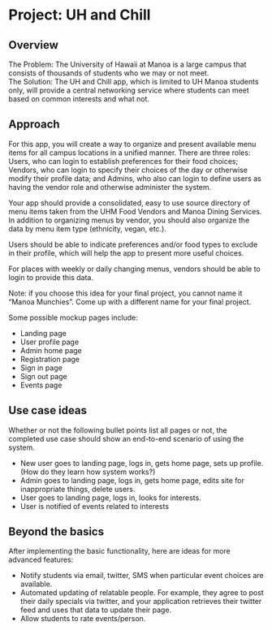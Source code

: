 
<!---
layout: essay
type: essay
title: "Final Project Idea"
date: 2018-10-30
labels:
  - Software Engineering
  - Meteor
  - Co-authors: Leah-Mei Villanueva and Michael Boyle
-->

# Project: UH and Chill

## Overview
The Problem: The University of Hawaii at Manoa is a large campus that consists of thousands of students who we may or not meet.  
The Solution: The UH and Chill app, which is limited to UH Manoa students only, will provide a central networking service where students can meet based on common interests and what not.

## Approach
For this app, you will create a way to organize and present available menu items for all campus locations in a unified manner. There are three roles: Users, who can login to establish preferences for their food choices; Vendors, who can login to specify their choices of the day or otherwise modify their profile data; and Admins, who also can login to define users as having the vendor role and otherwise administer the system.

Your app should provide a consolidated, easy to use source directory of menu items taken from the UHM Food Vendors and Manoa Dining Services. In addition to organizing menus by vendor, you should also organize the data by menu item type (ethnicity, vegan, etc.).

Users should be able to indicate preferences and/or food types to exclude in their profile, which will help the app to present more useful choices.

For places with weekly or daily changing menus, vendors should be able to login to provide this data.

Note: if you choose this idea for your final project, you cannot name it “Manoa Munchies”. Come up with a different name for your final project.

Some possible mockup pages include:

* Landing page
* User profile page
* Admin home page
* Registration page
* Sign in page
* Sign out page
* Events page

## Use case ideas
Whether or not the following bullet points list all pages or not, the completed use case should show an end-to-end scenario of using the system.

* New user goes to landing page, logs in, gets home page, sets up profile. (How do they learn how system works?)
* Admin goes to landing page, logs in, gets home page, edits site for inappropriate things, delete users.
* User goes to landing page, logs in, looks for interests.
* User is notified of events related to interests

## Beyond the basics
After implementing the basic functionality, here are ideas for more advanced features:

* Notify students via email, twitter, SMS when particular event choices are available.
* Automated updating of relatable people. For example, they agree to post their daily specials via twitter, and your application retrieves their twitter feed and uses that data to update their page.
* Allow students to rate events/person.
